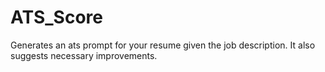 # ATS_Score
Generates an ats prompt for your resume given the job description. It also suggests necessary improvements.
